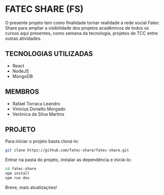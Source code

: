 # FATEC SHARE (FS)

O presente projeto tem como finalidade tornar realidade a rede social Fatec Share para ampliar a visibilidade dos projetos acadêmicos de todos os cursos aqui presentes, como semana da tecnologia, projetos de TCC entre outras atividades.



## TECNOLOGIAS UTILIZADAS

* React
* NodeJS
* MongoDB



## MEMBROS

* Rafael Torraca Leandro
* Vinicius Donatto Morgado
* Verônica da Silva Martins



## PROJETO

Para iniciar o projeto basta cloná-lo:

```bash
git clone https://github.com/fatec-share/fatec-share.git
```

Entrar na pasta do projeto, instalar as dependência e iniciá-lo:
```bash
cd fatec-share
npm install
npm run dev
```

Breve, mais atualizações!